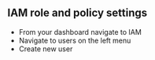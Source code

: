 ##  IAM role and policy settings

- From your dashboard navigate to IAM
- Navigate to users on the left menu
- Create new user